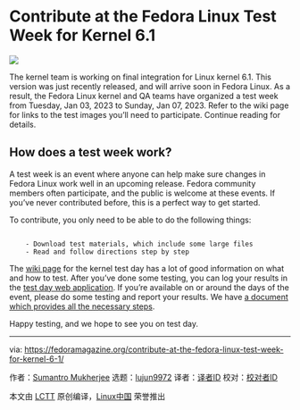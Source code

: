 [#]: subject: "Contribute at the Fedora Linux Test Week for Kernel 6.1"
[#]: via: "https://fedoramagazine.org/contribute-at-the-fedora-linux-test-week-for-kernel-6-1/"
[#]: author: "Sumantro Mukherjee https://fedoramagazine.org/author/sumantrom/"
[#]: collector: "lujun9972"
[#]: translator: " "
[#]: reviewer: " "
[#]: publisher: " "
[#]: url: " "

Contribute at the Fedora Linux Test Week for Kernel 6.1
======

![][1]

The kernel team is working on final integration for Linux kernel 6.1. This version was just recently released, and will arrive soon in Fedora Linux. As a result, the Fedora Linux kernel and QA teams have organized a test week from Tuesday, Jan 03, 2023 to Sunday, Jan 07, 2023. Refer to the wiki page for links to the test images you’ll need to participate. Continue reading for details.

## **How does a test week work?**

A test week is an event where anyone can help make sure changes in Fedora Linux work well in an upcoming release. Fedora community members often participate, and the public is welcome at these events. If you’ve never contributed before, this is a perfect way to get started.

To contribute, you only need to be able to do the following things:

```

    - Download test materials, which include some large files
    - Read and follow directions step by step

```

The [wiki page][2] for the kernel test day has a lot of good information on what and how to test. After you’ve done some testing, you can log your results in the [test day web application][3]. If you’re available on or around the days of the event, please do some testing and report your results. We have [a document which provides all the necessary steps][4].

Happy testing, and we hope to see you on test day.

--------------------------------------------------------------------------------

via: https://fedoramagazine.org/contribute-at-the-fedora-linux-test-week-for-kernel-6-1/

作者：[Sumantro Mukherjee][a]
选题：[lujun9972][b]
译者：[译者ID](https://github.com/译者ID)
校对：[校对者ID](https://github.com/校对者ID)

本文由 [LCTT](https://github.com/LCTT/TranslateProject) 原创编译，[Linux中国](https://linux.cn/) 荣誉推出

[a]: https://fedoramagazine.org/author/sumantrom/
[b]: https://github.com/lujun9972
[1]: https://fedoramag.wpenginepowered.com/wp-content/uploads/2022/10/test-days-kernel-6.0-816x345.jpg
[2]: http://fedoraproject.org/wiki/Test_Day:2023-01-03_Kernel_6.1_Test_Week
[3]: https://testdays.fedoraproject.org/events/146
[4]: https://docs.fedoraproject.org/en-US/quick-docs/kernel/howto-kernel-testday/
